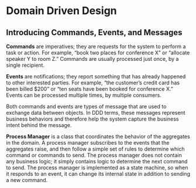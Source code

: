 # Domain Driven Design

## Introducing Commands, Events, and Messages

**Commands** are imperatives; they are requests for the system to perform a task or action. For example, “book two places for conference
X” or “allocate speaker Y to room Z.” Commands are usually processed
just once, by a single recipient.

**Events** are notifications; they report something that has already happened to other interested
parties. For example, “the customer’s credit card has been billed $200” or “ten seats have been booked
for conference X.” Events can be processed multiple times, by multiple consumers.

Both commands and events are types of message that are used to exchange data between objects.
In DDD terms, these messages represent business behaviors and therefore help the system capture
the business intent behind the message.

**Process Manager** is a class that coordinates the behavior of the aggregates in the domain. A process manager subscribes to the events that the aggregates raise, and then follow a simple set of rules to determine which command or commands to send. The process manager does not contain any business logic; it simply contains logic to determine the next command to
send. The process manager is implemented as a state machine, so when it responds to an event, it can change its internal state in addition to sending a new command.

